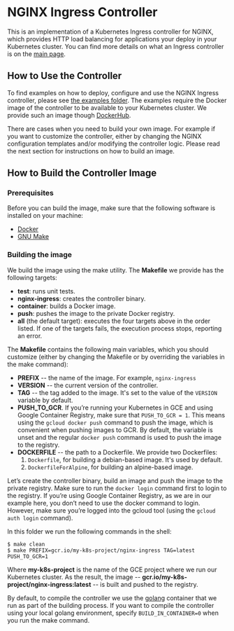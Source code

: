 # NGINX Ingress Controller

This is an implementation of a Kubernetes Ingress controller for NGINX, which provides HTTP load balancing for applications your deploy in your Kubernetes cluster. You can find more details on what an Ingress controller is on the [main page](https://github.com/cabernety/boxlinker-loadbalancer).

## How to Use the Controller

To find examples on how to deploy, configure and use the NGINX Ingress controller, please see [the examples folder](../examples). The examples require the Docker image of the controller to be available to your Kubernetes cluster. We provide such an image though [DockerHub](https://hub.docker.com/r/nginxdemos/nginx-ingress/).

There are cases when you need to build your own image. For example if you want to customize the controller, either by changing the NGINX configuration templates and/or modifying the controller logic. Please read the next section for instructions on how to build an image.

## How to Build the Controller Image

### Prerequisites

Before you can build the image, make sure that the following software is installed on your machine:
* [Docker](https://www.docker.com/products/docker)
* [GNU Make](https://www.gnu.org/software/make/)

### Building the image

We build the image using the make utility. The **Makefile** we provide has the following targets:
* **test**: runs unit tests.
* **nginx-ingress**: creates the controller binary.
* **container**: builds a Docker image.
* **push**: pushes the image to the private Docker registry.
* **all** (the default target): executes the four targets above in the order listed. If one of the targets fails, the execution process stops, reporting an error.

The **Makefile** contains the following main variables, which you should customize (either by changing the Makefile or by overriding the variables in the make command):
* **PREFIX** -- the name of the image. For example, `nginx-ingress`
* **VERSION** -- the current version of the controller.
* **TAG** -- the tag added to the image. It's set to the value of the `VERSION` variable by default.
* **PUSH_TO_GCR**. If you’re running your Kubernetes in GCE and using Google Container Registry, make sure that `PUSH_TO_GCR = 1`. This means using the `gcloud docker push` command to push the image, which is convenient when pushing images to GCR. By default, the variable is unset and the regular `docker push` command is used to push the image to the registry.
* **DOCKERFILE** -- the path to a Dockerfile. We provide two Dockerfiles:
  1. `Dockerfile`, for building a debian-based image. It's used by default.
  1. `DockerfileForAlpine`, for building an alpine-based image.

Let’s create the controller binary, build an image and push the image to the private registry. Make sure to run the `docker login` command first to login to the registry. If you’re using Google Container Registry, as we are in our example here, you don’t need to use the docker command to login. However, make sure you’re logged into the gcloud tool (using the `gcloud auth login` command).

In this folder we run the following commands in the shell:
```
$ make clean
$ make PREFIX=gcr.io/my-k8s-project/nginx-ingress TAG=latest PUSH_TO_GCR=1
```

Where **my-k8s-project** is the name of the GCE project where we run our Kubernetes cluster. As the result, the image -- **gcr.io/my-k8s-project/nginx-ingress:latest** --  is built and pushed to the registry.

By default, to compile the controller we use the [golang](https://hub.docker.com/_/golang/) container that we run as part of the building process. If you want to compile the controller using your local golang environment, specify `BUILD_IN_CONTAINER=0` when you run the make command.

